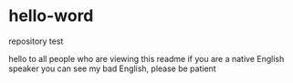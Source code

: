 # hello-word
repository test

hello to all people who are viewing this readme
if you are a native English speaker you can see my bad English, please be patient
